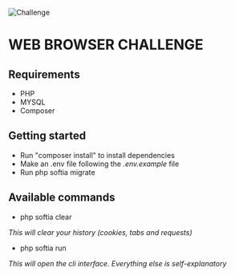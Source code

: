 ![](https://i2.wp.com/www.softia.ro/wp-content/uploads/2016/05/clock-4-150x150.png?resize=64%2C54&ssl=1 "Challenge")

# WEB BROWSER CHALLENGE

## Requirements
* PHP
* MYSQL
* Composer

## Getting started
- Run "composer install" to install dependencies
- Make an .env file following the *.env.example* file
- Run php softia migrate

## Available commands
- php softia clear 

*This will clear your history (cookies, tabs and requests)*

- php softia run

*This will open the cli interface. Everything else is self-explanatory*

